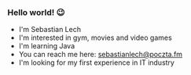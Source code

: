 ### Hello world! 😉
- I'm Sebastian Lech
- I'm interested in gym, movies and video games
- I'm learning Java
- You can reach me here: <a href="mailto:sebastianlech@poczta.fm">sebastianlech@poczta.fm</a>
- I'm looking for my first experience in IT industry
